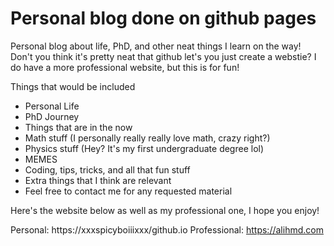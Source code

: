 # Personal blog done on github pages

Personal blog about life, PhD, and other neat things I learn on the way! Don't you think it's pretty neat that github let's you just create a webstie? I do have a more professional website, but this is for fun! 

Things that would be included 

- Personal Life
- PhD Journey
- Things that are in the now
- Math stuff (I personally really really love math, crazy right?) 
- Physics stuff (Hey? It's my first undergraduate degree lol)
- MEMES
- Coding, tips, tricks, and all that fun stuff
- Extra things that I think are relevant
- Feel free to contact me for any requested material

Here's the website below as well as my professional one, I hope you enjoy! 

Personal: https://xxxspicyboiiixxx/github.io
Professional: https://alihmd.com 



